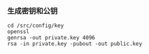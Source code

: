 ### 生成密钥和公钥
```
cd /src/config/key
openssl
genrsa -out private.key 4096
rsa -in private.key -pubout -out public.key
```